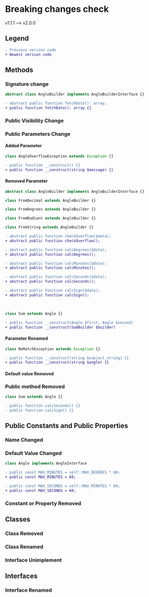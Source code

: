 # Breaking changes check
v1.1.1 --> v2.0.0
## Legend
```diff
- Previous version code
+ Newest version code
```
## Methods
### Signature change
```php
abstract class AngleBuilder implements AngleBuilderInterface {}
```
```diff
- abstract public function fetchData(): array;
+ public function fetchData(): array {}
```
### Public Visibility Change
### Public Parameters Change
#### Added Parameter 
```php
class AngleOverflowException extends Exception {}
```
```diff
- public function __construct() {}
+ public function __construct(string $message) {}
```
#### Removed Parameter
```php
abstract class AngleBuilder implements AngleBuilderInterface {}
```
```php
class FromDecimal extends AngleBuilder {}
```
```php
class FromDegrees extends AngleBuilder {}
```
```php
class FromRadiant extends AngleBuilder {}
```
```php
class FromString extends AngleBuilder {}
```
```diff
- abstract public function checkOverflow($data);
+ abstract public function checkOverflow();
```
```diff
- abstract public function calcDegrees($data);
+ abstract public function calcDegrees();
```
```diff
- abstract public function calcMinutes($data);
+ abstract public function calcMinutes();
```
```diff
- abstract public function calcSeconds($data);
+ abstract public function calcSeconds();
```
```diff
- abstract public function calcSign($data);
+ abstract public function calcSign();
```
<br>

```php
class Sum extends Angle {}
```
```diff
- public function __construct(Angle $first, Angle $second)
+ public function __construct(SumBuilder $builder)
```

#### Parameter Renamed
```php
class NoMatchException extends Exception {}
```
```diff
- public function __construct(string $subject_string) {}
+ public function __construct(string $angle) {}
```
#### Default value Removed
### Public method Removed
```php
class Sum extends Angle {}
```
```diff
- public function calcSeconds() {}
- public function calcSign() {}
```
## Public Constants and Public Properties
### Name Changed
### Default Value Changed
```php
class Angle implements AngleInterface
```
```diff
- public const MAX_MINUTES = self::MAX_DEGREES * 60;
+ public const MAX_MINUTES = 60;
```
```diff
- public const MAX_SECONDS = self::MAX_MINUTES * 60;
+ public const MAX_SECONDS = 60;
```
### Constant or Property Removed
## Classes
### Class Removed
### Class Renamed
### Interface Unimplement
## Interfaces
### Interface Renamed